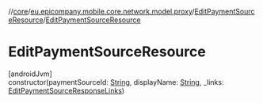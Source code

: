 //[core](../../../index.md)/[eu.epicompany.mobile.core.network.model.proxy](../index.md)/[EditPaymentSourceResource](index.md)/[EditPaymentSourceResource](-edit-payment-source-resource.md)

# EditPaymentSourceResource

[androidJvm]\
constructor(paymentSourceId: [String](https://kotlinlang.org/api/latest/jvm/stdlib/kotlin/-string/index.html), displayName: [String](https://kotlinlang.org/api/latest/jvm/stdlib/kotlin/-string/index.html), _links: [EditPaymentSourceResponseLinks](../-edit-payment-source-response-links/index.md))
